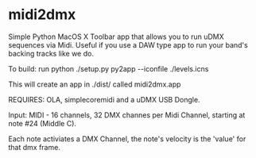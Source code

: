 # midi2dmx
Simple Python MacOS X Toolbar app that allows you to run uDMX sequences via Midi. Useful if you use a DAW type app to run your band's backing tracks like we do.

To build: run python ./setup.py py2app --iconfile ./levels.icns

This will create an app in ./dist/ called midi2dmx.app 

REQUIRES: OLA, simplecoremidi and a uDMX USB Dongle. 

Input: MIDI - 16 channels, 32 DMX channes per Midi Channel, starting at note #24 (Middle C). 

Each note activiates a DMX Channel, the note's velocity is the 'value' for that dmx frame. 
